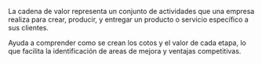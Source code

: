 La cadena de valor representa un conjunto de actividades que una empresa realiza para crear, producir, y entregar un producto o servicio específico a sus clientes.

Ayuda a comprender como se crean los cotos y el valor de cada etapa, lo que facilita la identificación de areas de mejora y ventajas competitivas.